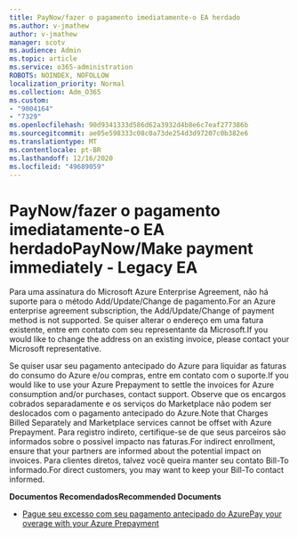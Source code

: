 ```yaml
---
title: PayNow/fazer o pagamento imediatamente-o EA herdado
ms.author: v-jmathew
author: v-jmathew
manager: scotv
ms.audience: Admin
ms.topic: article
ms.service: o365-administration
ROBOTS: NOINDEX, NOFOLLOW
localization_priority: Normal
ms.collection: Adm_O365
ms.custom:
- "9004164"
- "7329"
ms.openlocfilehash: 90d9341333d586d62a3932d4b8e6c7eaf277386b
ms.sourcegitcommit: ae05e598333c08c0a73de254d3d97207c0b382e6
ms.translationtype: MT
ms.contentlocale: pt-BR
ms.lasthandoff: 12/16/2020
ms.locfileid: "49689059"
---
```

# <a name="paynowmake-payment-immediately---legacy-ea"></a><span data-ttu-id="f5cce-102">PayNow/fazer o pagamento imediatamente-o EA herdado</span><span class="sxs-lookup"><span data-stu-id="f5cce-102">PayNow/Make payment immediately - Legacy EA</span></span>

<span data-ttu-id="f5cce-103">Para uma assinatura do Microsoft Azure Enterprise Agreement, não há suporte para o método Add/Update/Change de pagamento.</span><span class="sxs-lookup"><span data-stu-id="f5cce-103">For an Azure enterprise agreement subscription, the Add/Update/Change of payment method is not supported.</span></span> <span data-ttu-id="f5cce-104">Se quiser alterar o endereço em uma fatura existente, entre em contato com seu representante da Microsoft.</span><span class="sxs-lookup"><span data-stu-id="f5cce-104">If you would like to change the address on an existing invoice, please contact your Microsoft representative.</span></span>

<span data-ttu-id="f5cce-105">Se quiser usar seu pagamento antecipado do Azure para liquidar as faturas do consumo do Azure e/ou compras, entre em contato com o suporte.</span><span class="sxs-lookup"><span data-stu-id="f5cce-105">If you would like to use your Azure Prepayment to settle the invoices for Azure consumption and/or purchases, contact support.</span></span> <span data-ttu-id="f5cce-106">Observe que os encargos cobrados separadamente e os serviços do Marketplace não podem ser deslocados com o pagamento antecipado do Azure.</span><span class="sxs-lookup"><span data-stu-id="f5cce-106">Note that Charges Billed Separately and Marketplace services cannot be offset with Azure Prepayment.</span></span> <span data-ttu-id="f5cce-107">Para registro indireto, certifique-se de que seus parceiros são informados sobre o possível impacto nas faturas.</span><span class="sxs-lookup"><span data-stu-id="f5cce-107">For indirect enrollment, ensure that your partners are informed about the potential impact on invoices.</span></span> <span data-ttu-id="f5cce-108">Para clientes diretos, talvez você queira manter seu contato Bill-To informado.</span><span class="sxs-lookup"><span data-stu-id="f5cce-108">For direct customers, you may want to keep your Bill-To contact informed.</span></span>

<span data-ttu-id="f5cce-109">**Documentos Recomendados**</span><span class="sxs-lookup"><span data-stu-id="f5cce-109">**Recommended Documents**</span></span>

- [<span data-ttu-id="f5cce-110">Pague seu excesso com seu pagamento antecipado do Azure</span><span class="sxs-lookup"><span data-stu-id="f5cce-110">Pay your overage with your Azure Prepayment</span></span>](https://docs.microsoft.com/azure/cost-management-billing/manage/ea-portal-enrollment-invoices#pay-your-overage-with-your-azure-prepayment)
